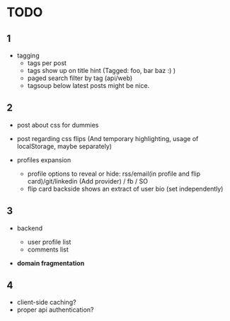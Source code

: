 TODO
=======

1
-------

- tagging
  - tags per post
  - tags show up on title hint (Tagged: foo, bar baz :) )
  - paged search filter by tag (api/web)
  - tagsoup below latest posts might be nice.



2
-------

- post about css for dummies
- post regarding css flips (And temporary highlighting, usage of localStorage, maybe separately)

- profiles expansion
  - profile options to reveal or hide: rss/email(in profile and flip card)/git/linkedin (Add provider) / fb / SO
  - flip card backside shows an extract of user bio (set independently)



3
-------

- backend
  - user profile list
  - comments list

- **domain fragmentation**



4
-------
- client-side caching?
- proper api authentication?